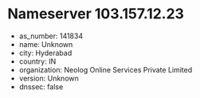 # Nameserver 103.157.12.23

* as_number: 141834
* name: Unknown
* city: Hyderabad
* country: IN
* organization: Neolog Online Services Private Limited
* version: Unknown
* dnssec: false
